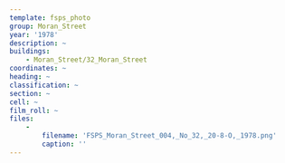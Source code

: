 ```yaml
---
template: fsps_photo
group: Moran_Street
year: '1978'
description: ~
buildings:
    - Moran_Street/32_Moran_Street
coordinates: ~
heading: ~
classification: ~
section: ~
cell: ~
film_roll: ~
files:
    -
        filename: 'FSPS_Moran_Street_004,_No_32,_20-8-O,_1978.png'
        caption: ''
---
```

